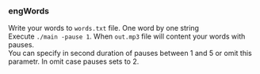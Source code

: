 ### engWords

Write your words to `words.txt` file. One word by one string  
Execute `./main -pause 1`. When `out.mp3` file will content your words with pauses.  
You can specify in second duration of pauses between 1 and 5 or omit this parametr. In omit case pauses sets to 2.

